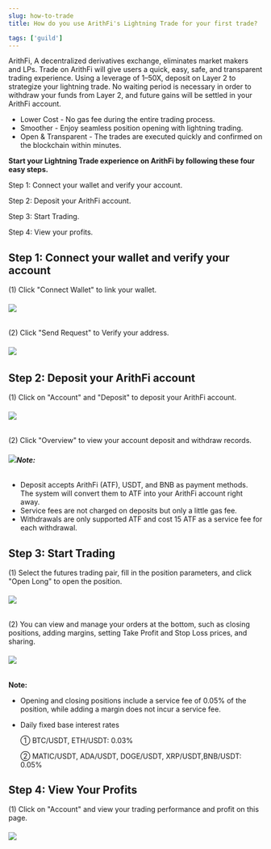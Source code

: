 ```yaml
---
slug: how-to-trade
title: How do you use ArithFi's Lightning Trade for your first trade?

tags: ['guild']
---
```


ArithFi, A decentralized derivatives exchange, eliminates market makers and LPs. Trade on ArithFi will give users a quick, easy, safe, and transparent trading experience. Using a leverage of 1–50X, deposit on Layer 2 to strategize your lightning trade. No waiting period is necessary in order to withdraw your funds from Layer 2, and future gains will be settled in your ArithFi account.

- Lower Cost - No gas fee during the entire trading process.
- Smoother - Enjoy seamless position opening with lightning trading.
- Open & Transparent - The trades are executed quickly and confirmed on the blockchain within minutes.

**Start your Lightning Trade experience on ArithFi by following these four easy steps.**

Step 1: Connect your wallet and verify your account.

Step 2: Deposit your ArithFi account.

Step 3: Start Trading.

Step 4: View your profits.

## **Step 1: Connect your wallet and verify your account**

(1) Click "Connect Wallet"  to link your wallet.

###### ![](https://bafybeicp5kgnfe7q6vtc6jlprv33setne7hmdwhwthop2juj7j3e257df4.ipfs.nftstorage.link/11.png)

(2) Click "Send Request" to Verify your address.

###### ![](https://bafybeicp5kgnfe7q6vtc6jlprv33setne7hmdwhwthop2juj7j3e257df4.ipfs.nftstorage.link/22.png)

## **Step 2: Deposit your ArithFi account**

(1) Click on "Account" and "Deposit" to deposit your ArithFi account.

###### ![](https://bafybeicp5kgnfe7q6vtc6jlprv33setne7hmdwhwthop2juj7j3e257df4.ipfs.nftstorage.link/33.png)

(2) Click "Overview" to view your account deposit and withdraw records.

###### ![](https://bafybeicp5kgnfe7q6vtc6jlprv33setne7hmdwhwthop2juj7j3e257df4.ipfs.nftstorage.link/44.png)**Note:**

- Deposit accepts ArithFi (ATF), USDT, and BNB as payment methods. The system will convert them to ATF into your ArithFi account right away.
- Service fees are not charged on deposits but only a little gas fee.
- Withdrawals are only supported ATF and cost 15 ATF as a service fee for each withdrawal.

## **Step 3: Start Trading**

(1) Select the futures trading pair, fill in the position parameters, and click "Open Long" to open the position.

###### ![](https://bafybeicntexafcnvlomi7jm5u5m7fv24lse2giw3znzb2zkpfe4pcls5ki.ipfs.nftstorage.link/ATF1.png)

(2) You can view and manage your orders at the bottom, such as closing positions, adding margins, setting Take Profit and Stop Loss prices, and sharing.

###### ![](https://bafybeicntexafcnvlomi7jm5u5m7fv24lse2giw3znzb2zkpfe4pcls5ki.ipfs.nftstorage.link/ATF2.png)

**Note:**

- Opening and closing positions include a service fee of 0.05% of the position, while adding a margin does not incur a service fee.

- Daily fixed base interest rates

  ① BTC/USDT, ETH/USDT: 0.03%

  ② MATIC/USDT, ADA/USDT, DOGE/USDT, XRP/USDT,BNB/USDT: 0.05%

## **Step 4: View Your Profits**

(1) Click on "Account" and view your trading performance and profit on this page.

###### ![](https://bafybeicp5kgnfe7q6vtc6jlprv33setne7hmdwhwthop2juj7j3e257df4.ipfs.nftstorage.link/77.png)